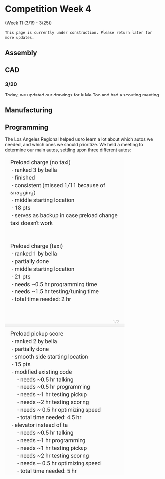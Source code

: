 # Competition Week 4
(Week 11 (3/19 - 3/25))

```{admonition} Under Construction
This page is currently under construction. Please return later for more updates.
```

## Assembly

## CAD

### 3/20 

Today, we updated our drawings for Is Me Too and had a scouting meeting. 

## Manufacturing

## Programming

The Los Angeles Regional helped us to learn a lot about which autos we needed, and which ones we should prioritize. We held a meeting to determine our main autos, settling upon three different autos:

![Auto Paths](./images/Week11/MicrosoftTeams-image.png)<br>